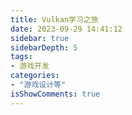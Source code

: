 ```yaml
---
title: Vulkan学习之旅
date: 2023-09-29 14:41:12
sidebar: true
sidebarDepth: 5
tags:
- 游戏开发
categories:
- "游戏设计等"
isShowComments: true
---
```

